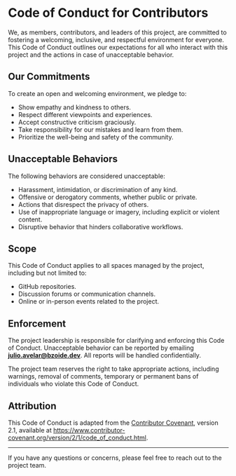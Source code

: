 # Code of Conduct for Contributors

We, as members, contributors, and leaders of this project, are committed to fostering a welcoming, inclusive, and respectful environment for everyone. This Code of Conduct outlines our expectations for all who interact with this project and the actions in case of unacceptable behavior.

## Our Commitments

To create an open and welcoming environment, we pledge to:

- Show empathy and kindness to others.
- Respect different viewpoints and experiences.
- Accept constructive criticism graciously.
- Take responsibility for our mistakes and learn from them.
- Prioritize the well-being and safety of the community.

## Unacceptable Behaviors

The following behaviors are considered unacceptable:

- Harassment, intimidation, or discrimination of any kind.
- Offensive or derogatory comments, whether public or private.
- Actions that disrespect the privacy of others.
- Use of inappropriate language or imagery, including explicit or violent content.
- Disruptive behavior that hinders collaborative workflows.

## Scope

This Code of Conduct applies to all spaces managed by the project, including but not limited to:

- GitHub repositories.
- Discussion forums or communication channels.
- Online or in-person events related to the project.

## Enforcement

The project leadership is responsible for clarifying and enforcing this Code of Conduct. Unacceptable behavior can be reported by emailing **julio.avelar@bzoide.dev**. All reports will be handled confidentially.

The project team reserves the right to take appropriate actions, including warnings, removal of comments, temporary or permanent bans of individuals who violate this Code of Conduct.

## Attribution

This Code of Conduct is adapted from the [Contributor Covenant](https://www.contributor-covenant.org/), version 2.1, available at https://www.contributor-covenant.org/version/2/1/code_of_conduct.html.

---

If you have any questions or concerns, please feel free to reach out to the project team.